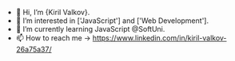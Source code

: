 - 👋 Hi, I’m {Kiril Valkov}.
- 👀 I’m interested in ['JavaScript'] and ['Web Development'].
- 🌱 I’m currently learning JavaScript @SoftUni.
- 📫 How to reach me -> https://www.linkedin.com/in/kiril-valkov-26a75a37/

<!---
KikoXtreme/KikoXtreme is a ✨ special ✨ repository because its `README.md` (this file) appears on your GitHub profile.
You can click the Preview link to take a look at your changes.
--->
